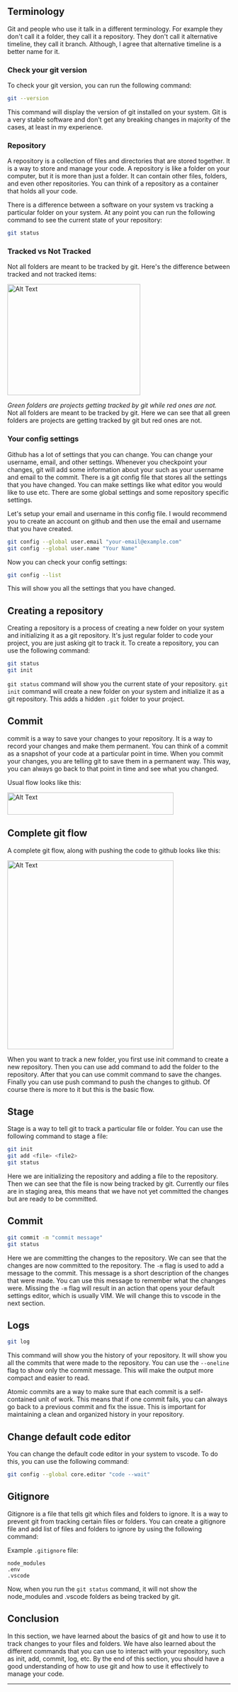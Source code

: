 ## Terminology

Git and people who use it talk in a different terminology. For example they don't call it a folder, they call it a repository. They don't call it alternative timeline, they call it branch. Although, I agree that alternative timeline is a better name for it.

### Check your git version

To check your git version, you can run the following command:

```bash
git --version
```

This command will display the version of git installed on your system. Git is a very stable software and don't get any breaking changes in majority of the cases, at least in my experience.

### Repository

A repository is a collection of files and directories that are stored together. It is a way to store and manage your code. A repository is like a folder on your computer, but it is more than just a folder. It can contain other files, folders, and even other repositories. You can think of a repository as a container that holds all your code.

There is a difference between a software on your system vs tracking a particular folder on your system. At any point you can run the following command to see the current state of your repository:

```bash
git status
```

### Tracked vs Not Tracked

Not all folders are meant to be tracked by git. Here's the difference between tracked and not tracked items:

<img src="Tracked_vs_Not_Tracked.png" alt="Alt Text" width="300" height="250" />   

*Green folders are projects getting tracked by git while red ones are not.*   
Not all folders are meant to be tracked by git. Here we can see that all green folders are projects are getting tracked by git but red ones are not.

### Your config settings

Github has a lot of settings that you can change. You can change your username, email, and other settings. Whenever you checkpoint your changes, git will add some information about your such as your username and email to the commit. There is a git config file that stores all the settings that you have changed. You can make settings like what editor you would like to use etc. There are some global settings and some repository specific settings.

Let's setup your email and username in this config file. I would recommend you to create an account on github and then use the email and username that you have created.

```bash
git config --global user.email "your-email@example.com"
git config --global user.name "Your Name"
```

Now you can check your config settings:

```bash
git config --list
```

This will show you all the settings that you have changed.

## Creating a repository

Creating a repository is a process of creating a new folder on your system and initializing it as a git repository. It's just regular folder to code your project, you are just asking git to track it. To create a repository, you can use the following command:

```bash
git status
git init
```

`git status` command will show you the current state of your repository. `git init` command will create a new folder on your system and initialize it as a git repository. This adds a hidden `.git` folder to your project.

## Commit

commit is a way to save your changes to your repository. It is a way to record your changes and make them permanent. You can think of a commit as a snapshot of your code at a particular point in time. When you commit your changes, you are telling git to save them in a permanent way. This way, you can always go back to that point in time and see what you changed.

Usual flow looks like this:

<img src="commit.png" alt="Alt Text" width="375" height="50" />  

## Complete git flow

A complete git flow, along with pushing the code to github looks like this:

<img src="workflow.png" alt="Alt Text" width="375" height="425" /> 

When you want to track a new folder, you first use init command to create a new repository. Then you can use add command to add the folder to the repository. After that you can use commit command to save the changes. Finally you can use push command to push the changes to github. Of course there is more to it but this is the basic flow.

## Stage

Stage is a way to tell git to track a particular file or folder. You can use the following command to stage a file:

```bash
git init
git add <file> <file2>
git status
```

Here we are initializing the repository and adding a file to the repository. Then we can see that the file is now being tracked by git. Currently our files are in staging area, this means that we have not yet committed the changes but are ready to be committed.

## Commit

```bash
git commit -m "commit message"
git status
```

Here we are committing the changes to the repository. We can see that the changes are now committed to the repository. The `-m` flag is used to add a message to the commit. This message is a short description of the changes that were made. You can use this message to remember what the changes were. Missing the `-m` flag will result in an action that opens your default settings editor, which is usually VIM. We will change this to vscode in the next section.

## Logs

```bash
git log
```

This command will show you the history of your repository. It will show you all the commits that were made to the repository. You can use the `--oneline` flag to show only the commit message. This will make the output more compact and easier to read.

Atomic commits are a way to make sure that each commit is a self-contained unit of work. This means that if one commit fails, you can always go back to a previous commit and fix the issue. This is important for maintaining a clean and organized history in your repository.

## Change default code editor

You can change the default code editor in your system to vscode. To do this, you can use the following command:

```bash
git config --global core.editor "code --wait"
```

## Gitignore

Gitignore is a file that tells git which files and folders to ignore. It is a way to prevent git from tracking certain files or folders. You can create a gitignore file and add list of files and folders to ignore by using the following command:

Example `.gitignore` file:
```
node_modules
.env
.vscode
```

Now, when you run the `git status` command, it will not show the node_modules and .vscode folders as being tracked by git.

## Conclusion

In this section, we have learned about the basics of git and how to use it to track changes to your files and folders. We have also learned about the different commands that you can use to interact with your repository, such as init, add, commit, log, etc. By the end of this section, you should have a good understanding of how to use git and how to use it effectively to manage your code.

---